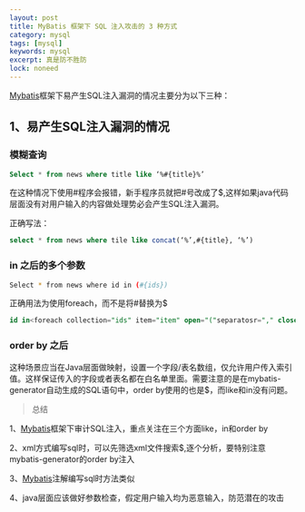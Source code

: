 ```yaml
---
layout: post
title: MyBatis 框架下 SQL 注入攻击的 3 种方式
category: mysql
tags: [mysql]
keywords: mysql
excerpt: 真是防不胜防
lock: noneed
---
```


[Mybatis](http://mp.weixin.qq.com/s?__biz=MzI3ODcxMzQzMw==&mid=2247490411&idx=2&sn=34db2fb1e7e3fad0bdccabb35c247ed7&chksm=eb539e5ddc24174b6b47e65dd26f914b931b1fd7fc27dd21bbfa5bec30fd3abd89cb78315755&scene=21#wechat_redirect)框架下易产生SQL注入漏洞的情况主要分为以下三种：

## 1、易产生SQL注入漏洞的情况

### 模糊查询

```sql
Select * from news where title like ‘%#{title}%’
```

在这种情况下使用#程序会报错，新手程序员就把#号改成了$,这样如果java代码层面没有对用户输入的内容做处理势必会产生SQL注入漏洞。

正确写法：

```sql
select * from news where tile like concat(‘%’,#{title}, ‘%’)
```

### in 之后的多个参数

```sh
Select * from news where id in (#{ids})
```

正确用法为使用foreach，而不是将#替换为$

```sql
id in<foreach collection="ids" item="item" open="("separatosr="," close=")">#{ids} </foreach>
```

### order by 之后

这种场景应当在Java层面做映射，设置一个字段/表名数组，仅允许用户传入索引值。这样保证传入的字段或者表名都在白名单里面。需要注意的是在mybatis-generator自动生成的SQL语句中，order by使用的也是$，而like和in没有问题。



> 总结

1、[Mybatis](http://mp.weixin.qq.com/s?__biz=MzI3ODcxMzQzMw==&mid=2247490411&idx=2&sn=34db2fb1e7e3fad0bdccabb35c247ed7&chksm=eb539e5ddc24174b6b47e65dd26f914b931b1fd7fc27dd21bbfa5bec30fd3abd89cb78315755&scene=21#wechat_redirect)框架下审计SQL注入，重点关注在三个方面like，in和order by

2、xml方式编写sql时，可以先筛选xml文件搜索$,逐个分析，要特别注意mybatis-generator的order by注入

3、[Mybatis](http://mp.weixin.qq.com/s?__biz=MzI3ODcxMzQzMw==&mid=2247490411&idx=2&sn=34db2fb1e7e3fad0bdccabb35c247ed7&chksm=eb539e5ddc24174b6b47e65dd26f914b931b1fd7fc27dd21bbfa5bec30fd3abd89cb78315755&scene=21#wechat_redirect)注解编写sql时方法类似

4、java层面应该做好参数检查，假定用户输入均为恶意输入，防范潜在的攻击

